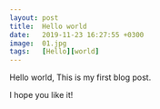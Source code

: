 ```yaml
---
layout: post
title:  Hello world
date:   2019-11-23 16:27:55 +0300
image:  01.jpg
tags:   [Hello][world]
---
```

Hello world, This is my first blog post.

I hope you like it!
